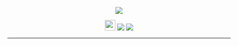 <p align="center"><img src="https://cdn.rawgit.com/arcticicestudio/snowsaw/develop/assets/snowsaw-banner.svg"/></p>

<p align="center"><img src="https://assets-cdn.github.com/favicon.ico" width=24 height=24/> <a href="https://github.com/arcticicestudio/snowsaw/releases/latest"><img src="https://img.shields.io/github/release/arcticicestudio/snowsaw.svg"/></a> <a href="https://github.com/arcticicestudio/snowsaw/releases/latest"><img src="https://img.shields.io/badge/pre--release---_-blue.svg"/></a></p>

---
